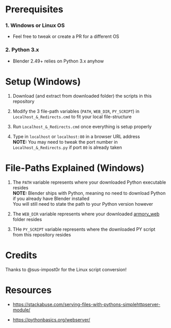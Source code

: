 # Prerequisites

### 1. Windows or Linux OS

* Feel free to tweak or create a PR for a different OS

### 2. Python 3.x

* Blender 2.49+ relies on Python 3.x anyhow 

# Setup (Windows)

1. Download (and extract from downloaded folder) the scripts in this repository

2. Modify the 3 file-path variables (`PATH`, `WEB_DIR`, `PY_SCRIPT`) in `Localhost_&_Redirects.cmd` to fit your local file-structure

3. Run `Localhost_&_Redirects.cmd` once everything is setup properly

4. Type in `localhost` or `localhost:80` in a browser URL address<br />
**NOTE:** You may need to tweak the port number in `Localhost_&_Redirects.py` if port `80` is already taken

# File-Paths Explained (Windows)

1. The `PATH` variable represents where your downloaded Python executable resides<br />
**NOTE:** Blender ships with Python, meaning no need to download Python if you already have Blender installed<br />
You will still need to state the path to your Python version however

2. The `WEB_DIR` variable represents where your downloaded [armory_web](https://github.com/armory3d/armory_web) folder resides

3. THe `PY_SCRIPT` variable represents where the downloaded PY script from this repository resides

# Credits

Thanks to @sus-impost0r for the Linux script conversion!

# Resources

* <https://stackabuse.com/serving-files-with-pythons-simplehttpserver-module/>

* <https://pythonbasics.org/webserver/>
